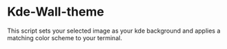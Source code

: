 # Kde-Wall-theme
This script sets your selected image as your kde background and applies a matching color scheme to your terminal.
